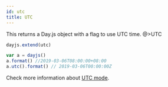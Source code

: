 ```yaml
---
id: utc
title: UTC
---
```


This returns a Day.js object with a flag to use UTC time.
@>UTC
```js
dayjs.extend(utc)

var a = dayjs()
a.format() //2019-03-06T08:00:00+08:00
a.utc().format() // 2019-03-06T00:00:00Z
```

Check more information about [UTC mode](../parse/utc).

